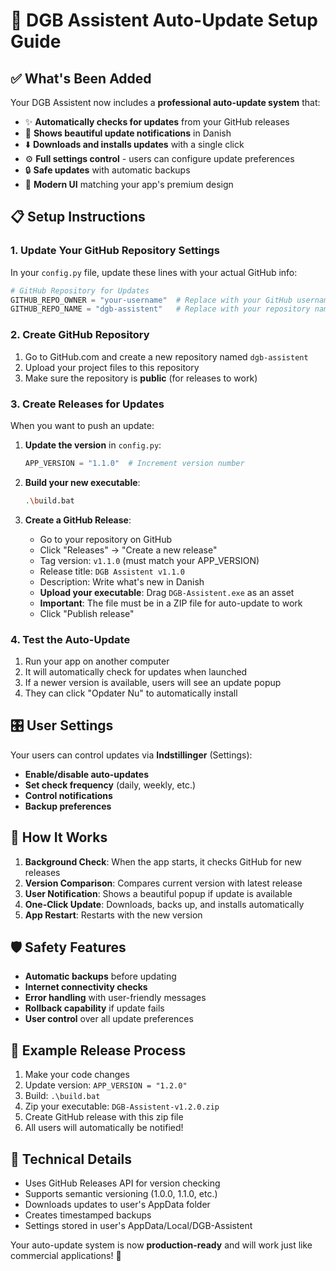 # 🚀 DGB Assistent Auto-Update Setup Guide

## ✅ What's Been Added

Your DGB Assistent now includes a **professional auto-update system** that:

- ✨ **Automatically checks for updates** from your GitHub releases
- 🔔 **Shows beautiful update notifications** in Danish
- ⬇️ **Downloads and installs updates** with a single click
- ⚙️ **Full settings control** - users can configure update preferences
- 🔒 **Safe updates** with automatic backups
- 🎨 **Modern UI** matching your app's premium design

## 📋 Setup Instructions

### 1. Update Your GitHub Repository Settings

In your `config.py` file, update these lines with your actual GitHub info:
```python
# GitHub Repository for Updates
GITHUB_REPO_OWNER = "your-username"  # Replace with your GitHub username
GITHUB_REPO_NAME = "dgb-assistent"   # Replace with your repository name
```

### 2. Create GitHub Repository

1. Go to GitHub.com and create a new repository named `dgb-assistent`
2. Upload your project files to this repository
3. Make sure the repository is **public** (for releases to work)

### 3. Create Releases for Updates

When you want to push an update:

1. **Update the version** in `config.py`:
   ```python
   APP_VERSION = "1.1.0"  # Increment version number
   ```

2. **Build your new executable**:
   ```bash
   .\build.bat
   ```

3. **Create a GitHub Release**:
   - Go to your repository on GitHub
   - Click "Releases" → "Create a new release"
   - Tag version: `v1.1.0` (must match your APP_VERSION)
   - Release title: `DGB Assistent v1.1.0`
   - Description: Write what's new in Danish
   - **Upload your executable**: Drag `DGB-Assistent.exe` as an asset
   - **Important**: The file must be in a ZIP file for auto-update to work
   - Click "Publish release"

### 4. Test the Auto-Update

1. Run your app on another computer
2. It will automatically check for updates when launched
3. If a newer version is available, users will see an update popup
4. They can click "Opdater Nu" to automatically install

## 🎛️ User Settings

Your users can control updates via **Indstillinger** (Settings):

- **Enable/disable auto-updates**
- **Set check frequency** (daily, weekly, etc.)
- **Control notifications**
- **Backup preferences**

## 📱 How It Works

1. **Background Check**: When the app starts, it checks GitHub for new releases
2. **Version Comparison**: Compares current version with latest release
3. **User Notification**: Shows a beautiful popup if update is available
4. **One-Click Update**: Downloads, backs up, and installs automatically
5. **App Restart**: Restarts with the new version

## 🛡️ Safety Features

- **Automatic backups** before updating
- **Internet connectivity checks**
- **Error handling** with user-friendly messages
- **Rollback capability** if update fails
- **User control** over all update preferences

## 🎨 Example Release Process

1. Make your code changes
2. Update version: `APP_VERSION = "1.2.0"`
3. Build: `.\build.bat`
4. Zip your executable: `DGB-Assistent-v1.2.0.zip`
5. Create GitHub release with this zip file
6. All users will automatically be notified!

## 🔧 Technical Details

- Uses GitHub Releases API for version checking
- Supports semantic versioning (1.0.0, 1.1.0, etc.)
- Downloads updates to user's AppData folder
- Creates timestamped backups
- Settings stored in user's AppData/Local/DGB-Assistent

Your auto-update system is now **production-ready** and will work just like commercial applications! 🎉